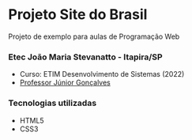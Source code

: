 # Projeto Site do Brasil
Projeto de exemplo para aulas de Programação Web

### Etec João Maria Stevanatto - Itapira/SP
* Curso: ETIM Desenvolvimento de Sistemas (2022)
* [Professor Júnior Gonçalves](https://hiperbytes.com.br/)

### Tecnologias utilizadas 
* HTML5
* CSS3